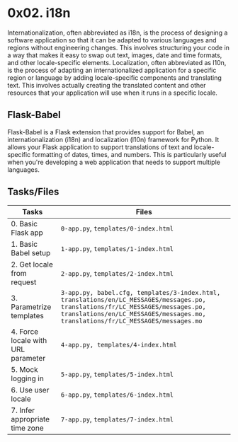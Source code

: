 # 0x02. i18n

Internationalization, often abbreviated as i18n, is the process of designing a software application so that it can be adapted to various languages and regions without engineering changes. This involves structuring your code in a way that makes it easy to swap out text, images, date and time formats, and other locale-specific elements.
Localization, often abbreviated as l10n, is the process of adapting an internationalized application for a specific region or language by adding locale-specific components and translating text. This involves actually creating the translated content and other resources that your application will use when it runs in a specific locale.

## Flask-Babel

Flask-Babel is a Flask extension that provides support for Babel, an internationalization (i18n) and localization (l10n) framework for Python. It allows your Flask application to support translations of text and locale-specific formatting of dates, times, and numbers. This is particularly useful when you're developing a web application that needs to support multiple languages.

## Tasks/Files


|    Tasks       |     Files                     |
|----------------|-------------------------------|
|0. Basic Flask app|``0-app.py``, ``templates/0-index.html``|
|1. Basic Babel setup|``1-app.py``, ``templates/1-index.html``|
|2. Get locale from request|``2-app.py``, ``templates/2-index.html``|
|3. Parametrize templates|`3-app.py, babel.cfg, templates/3-index.html, translations/en/LC_MESSAGES/messages.po, translations/fr/LC_MESSAGES/messages.po, translations/en/LC_MESSAGES/messages.mo, translations/fr/LC_MESSAGES/messages.mo`|
|4. Force locale with URL parameter|`4-app.py, templates/4-index.html`|
|5. Mock logging in|``5-app.py``, ``templates/5-index.html``|
|6. Use user locale|``6-app.py``, ``templates/6-index.html``|
|7. Infer appropriate time zone|``7-app.py``, ``templates/7-index.html``|


